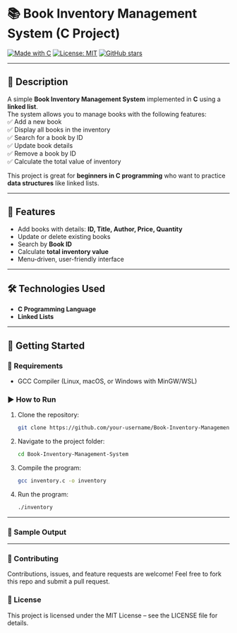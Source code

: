 # 📚 Book Inventory Management System (C Project)

[![Made with C](https://img.shields.io/badge/Made%20with-C-blue.svg)](https://en.wikipedia.org/wiki/C_(programming_language))
[![License: MIT](https://img.shields.io/badge/License-MIT-green.svg)](LICENSE)
[![GitHub stars](https://img.shields.io/github/stars/BALAJI-KURAKU/Book-Inventory-Management-System?style=social)](https://github.com/BALAJI-KURAKU/Book-Inventory-Management-System/stargazers)

---

## 📖 Description
A simple **Book Inventory Management System** implemented in **C** using a **linked list**.  
The system allows you to manage books with the following features:  
✅ Add a new book  
✅ Display all books in the inventory  
✅ Search for a book by ID  
✅ Update book details  
✅ Remove a book by ID  
✅ Calculate the total value of inventory  

This project is great for **beginners in C programming** who want to practice **data structures** like linked lists.

---

## 🚀 Features
- Add books with details: **ID, Title, Author, Price, Quantity**
- Update or delete existing books
- Search by **Book ID**
- Calculate **total inventory value**
- Menu-driven, user-friendly interface

---

## 🛠️ Technologies Used
- **C Programming Language**
- **Linked Lists**

---

## 📌 Getting Started

### 🔧 Requirements
- GCC Compiler (Linux, macOS, or Windows with MinGW/WSL)

### ▶️ How to Run
1. Clone the repository:
   ```bash
   git clone https://github.com/your-username/Book-Inventory-Management-System.git
2. Navigate to the project folder:
   ```bash
   cd Book-Inventory-Management-System
3. Compile the program:
   ```bash
   gcc inventory.c -o inventory
4. Run the program:
   ```bash
   ./inventory

---

### 📸 Sample Output


---

### 🤝 Contributing

Contributions, issues, and feature requests are welcome!
Feel free to fork this repo and submit a pull request.

### 📄 License

This project is licensed under the MIT License – see the LICENSE file for details.
